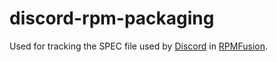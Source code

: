 # discord-rpm-packaging
Used for tracking the SPEC file used by [Discord](https://discordapp.com/download) in [RPMFusion](https://admin.rpmfusion.org/pkgdb/package/nonfree/discord/).
